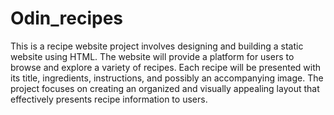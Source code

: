 # Odin_recipes
This is a recipe website project involves designing and building a static website using HTML. The website will provide a platform for users to browse and explore a variety of recipes. Each recipe will be presented with its title, ingredients, instructions, and possibly an accompanying image. The project focuses on creating an organized and visually appealing layout that effectively presents recipe information to users.
